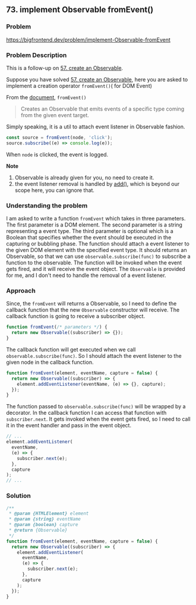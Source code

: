 ## 73. implement Observable fromEvent()

### Problem

https://bigfrontend.dev/problem/implement-Observable-fromEvent

### Problem Description

This is a follow-up on [57. create an Observable](https://bigfrontend.dev/problem/create-an-Observable).

Suppose you have solved [57. create an Observable](https://bigfrontend.dev/problem/create-an-Observable), here you are asked to implement a creation operator `fromEvent()`( for DOM Event)

From the [document](https://rxjs-dev.firebaseapp.com/api/index/function/fromEvent), `fromEvent()`

> Creates an Observable that emits events of a specific type coming from the given event target.

Simply speaking, it is a util to attach event listener in Observable fashion.

```js
const source = fromEvent(node, 'click');
source.subscribe((e) => console.log(e));
```

When `node` is clicked, the event is logged.

**Note**

1. Observable is already given for you, no need to create it.
2. the event listener removal is handled by [add()](https://rxjs-dev.firebaseapp.com/api/index/class/Subscription#add), which is beyond our scope here, you can ignore that.

### Understanding the problem

I am asked to write a function `fromEvent` which takes in three parameters. The first parameter is a DOM element. The second parameter is a string representing a event type. The third parameter is optional which is a Boolean that specifies whether the event should be executed in the capturing or bubbling phase. The function should attach a event listener to the given DOM element with the specified event type. It should returns an Observable, so that we can use `observable.subscribe(func)` to subscribe a function to the observable. The function will be invoked when the event gets fired, and it will receive the event object. The `Observable` is provided for me, and I don't need to handle the removal of a event listener.

### Approach

Since, the `fromEvent` will returns a Observable, so I need to define the callback function that the new `Observable` constructor will receive. The callback function is going to receive a subscriber object.

```js
function fromEvent(/* parameters */) {
  return new Observable((subscriber) => {});
}
```

The callback function will get executed when we call `observable.subscribe(func)`. So I should attach the event listener to the given node in the callback function.

```js
function fromEvent(element, eventName, capture = false) {
  return new Observable((subscriber) => {
    element.addEventListener(eventName, (e) => {}, capture);
  });
}
```

The function passed to `observable.subscribe(func)` will be wrapped by a decorator. In the callback function I can access that function with `subscriber.next`. It gets invoked when the event gets fired, so I need to call it in the event handler and pass in the event object.

```js
// ...
element.addEventListener(
  eventName,
  (e) => {
    subscriber.next(e);
  },
  capture
);
// ...
```

### Solution

```js
/**
 * @param {HTMLElement} element
 * @param {string} eventName
 * @param {boolean} capture
 * @return {Observable}
 */
function fromEvent(element, eventName, capture = false) {
  return new Observable((subscriber) => {
    element.addEventListener(
      eventName,
      (e) => {
        subscriber.next(e);
      },
      capture
    );
  });
}
```
